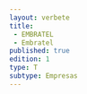 ```yaml
---
layout: verbete
title:
 - EMBRATEL
 - Embratel
published: true
edition: 1  
type: T
subtype: Empresas
---
```



